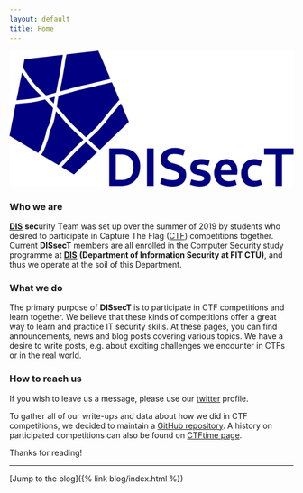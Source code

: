 ```yaml
---
layout: default
title: Home
---
```


<img class="logo" src="/assets/images/logo.png"/>

### Who we are

[**DIS**](https://www.fit.cvut.cz/en/dis) **sec**urity **T**eam was set up over the summer of 2019 by students who desired to participate in Capture The Flag ([CTF](https://medium.com/@DRX_Sicher/ctf-explained-6c7d4417305e)) competitions together. Current **DISsecT** members are all enrolled in the Computer Security study programme at [**DIS**](https://www.fit.cvut.cz/en/dis) **(Department of Information Security at FIT CTU)**, and thus we operate at the soil of this Department.

### What we do

The primary purpose of **DISsecT** is to participate in CTF competitions and learn together. We believe that these kinds of competitions offer a great way to learn and practice IT security skills. At these pages, you can find announcements, news and blog posts covering various topics. We have a desire to write posts, e.g. about exciting challenges we encounter in CTFs or in the real world.

### How to reach us

If you wish to leave us a message, please use our [twitter](https://twitter.com/DissectC) profile.

To gather all of our write-ups and data about how we did in CTF competitions, we decided to maintain a [GitHub repository](https://github.com/dissect-ctu/ctfs).
A history on participated competitions can also be found on [CTFtime page](https://ctftime.org/team/80103).

Thanks for reading!

---

<i class="fa fa-pencil"></i> [Jump to the blog]({% link blog/index.html %})
